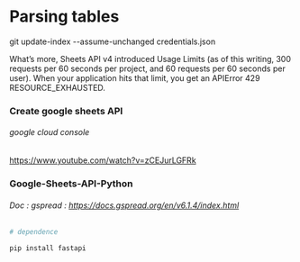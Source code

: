 # Parsing tables
git update-index --assume-unchanged credentials.json


What’s more, Sheets API v4 introduced Usage Limits (as of this writing, 300 requests per 60 seconds per project, and 60 requests per 60 seconds per user). When your application hits that limit, you get an APIError 429 RESOURCE_EXHAUSTED.


### Create google sheets API
###### google cloud console
https://www.youtube.com/watch?v=zCEJurLGFRk



### Google-Sheets-API-Python
###### Doc : gspread : https://docs.gspread.org/en/v6.1.4/index.html


```zsh
# dependence

pip install fastapi
```